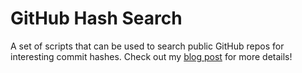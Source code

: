 # GitHub Hash Search
A set of scripts that can be used to search public GitHub repos for interesting commit hashes. Check out my [blog post](http://theneuralbit.com/github-hash-search.html) for more details!
